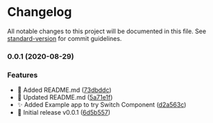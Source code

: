 # Changelog

All notable changes to this project will be documented in this file. See [standard-version](https://github.com/conventional-changelog/standard-version) for commit guidelines.

### 0.0.1 (2020-08-29)


### Features

* :pencil: Added README.md ([73dbddc](https://github.com/timelessco/react-native-reanimated-switch/commit/73dbddcc30b27214f476985c80a8875330d05849))
* :pencil: Updated README.md ([5a71e1f](https://github.com/timelessco/react-native-reanimated-switch/commit/5a71e1f622402fa12474dd002943e41c8ddffc97))
* :sparkles: Added Example app to try Switch Component ([d2a563c](https://github.com/timelessco/react-native-reanimated-switch/commit/d2a563c6199fc2628a46c2954494141c16858182))
* :tada: Initial release v0.0.1 ([6d5b557](https://github.com/timelessco/react-native-reanimated-switch/commit/6d5b557486b68aad0d358c6d90381953a3c9b562))
